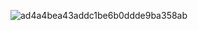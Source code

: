 
![ad4a4bea43addc1be6b0ddde9ba358ab](https://github.com/user-attachments/assets/11abe2ca-f72c-46e9-a9a1-6efccc286cf6)

